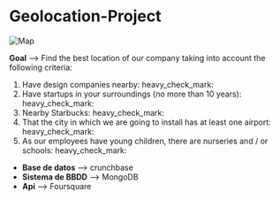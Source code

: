 # Geolocation-Project

![Map](https://github.com/mariaversin/geo-project/blob/master/map.png)

**Goal** --> Find the best location of our company taking into account the following criteria:

1. Have design companies nearby: heavy_check_mark:
2. Have startups in your surroundings (no more than 10 years): heavy_check_mark:
3. Nearby Starbucks: heavy_check_mark:
4. That the city in which we are going to install has at least one airport: heavy_check_mark:
5. As our employees have young children, there are nurseries and / or schools: heavy_check_mark:


- **Base de datos** --> crunchbase
- **Sistema de BBDD** --> MongoDB
- **Api** --> Foursquare



